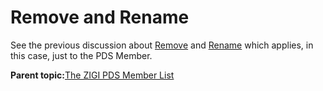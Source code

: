 # Remove and Rename

See the previous discussion about [Remove](#_Remove_(RM)_1) and [Rename](#_Rename_(RN)) which applies, in this case, just to the PDS Member.

**Parent topic:**[The ZIGI PDS Member List](zOS_ISPF_Git_Interface_Users_Guide_V3R0_the_zigi_pds_member_list.md)

